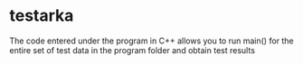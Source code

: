 # testarka
The code entered under the program in C++ allows you to run main() for the entire set of test data in the program folder and obtain test results
